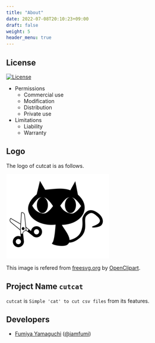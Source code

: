 ```yaml
---
title: "About"
date: 2022-07-08T20:10:23+09:00
draft: false
weight: 5
header_menu: true
---
```


## License

[![License](https://img.shields.io/badge/License-MIT-green)](https://github.com/iamfumi/cutcat/blob/main/LICENSE)

* Permissions
    * Commercial use
    * Modification
    * Distribution
    * Private use
* Limitations
    * Liability
    * Warranty

## Logo

The logo of cutcat is as follows.

![cutcat_logo](./logo.png)

This image is refered from [freesvg.org](https://freesvg.org/worker-with-tool) by [OpenClipart](https://freesvg.org/by/OpenClipart).

## Project Name `cutcat`

`cutcat` is `Simple 'cat' to cut csv files` from its features.

## Developers

* [Fumiya Yamaguchi](https://github.com/iamfumi) ([@iamfumi](https://github.com/iamfumi))